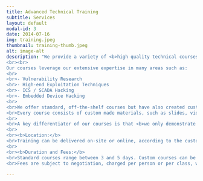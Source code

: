 ```yaml
---
title: Advanced Technical Training
subtitle: Services
layout: default
modal-id: 3
date: 2014-07-16
img: training.jpeg
thumbnail: training-thumb.jpeg
alt: image-alt
description: "We provide a variety of <b>high quality technical courses</b> to private companies and organisations.
<br><br>
Our courses leverage our extensive expertise in many areas such as:
<br>
<br>- Vulnerability Research
<br>- High-end Exploitation Techniques
<br>- ICS / SCADA Hacking
<br>- Embedded Device Hacking
<br>
<br>We offer standard, off-the-shelf courses but have also created custom courses for various clients.
<br>Every course consists of custom made materials, such as slides, videos, notebooks, exercise sheets, virtual machines and hardware devices. Typically 60% of the courses will consist of hands-on exercises and live demos, with the rest being theory. 
<br>
<br>A key differentiator of our courses is that <b>we only demonstrate REAL vulnerabilities and exploits</b> that we or others have found. There will be no training vulnerabilities or training code demo'ed or exploited in any of the courses.
<br>
<br><b>Location:</b>
<br>Training can be delivered on-site or online, according to the customer's needs. If on-site, a 10% expense fee will be levied on the total cost to pay for accomodation and flights.
<br>
<br><b>Duration and Fees:</b>
<br>Standard courses range between 3 and 5 days. Custom courses can be offered for any duration, with some clients requesting up to 30 days. 
<br>Fees are subject to negotiation, charged per person or per class, with a recommended maximum of 20 people per course."

---
```

